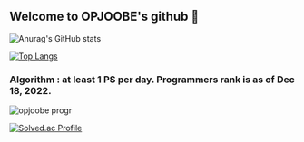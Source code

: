 ## Welcome to OPJOOBE's github 👋

<!--
**opjoobe/opjoobe** is a ✨ _special_ ✨ repository because its `README.md` (this file) appears on your GitHub profile.

Here are some ideas to get you started:

- 🔭 I’m currently working on ...
- 🌱 I’m currently learning ...
- 👯 I’m looking to collaborate on ...
- 🤔 I’m looking for help with ...
- 💬 Ask me about ...
- 📫 How to reach me: ...
- 😄 Pronouns: ...
- ⚡ Fun fact: ...
-->

![Anurag's GitHub stats](https://github-readme-stats.vercel.app/api?username=opjoobe&show_icons=true&theme=greywhite)

[![Top Langs](https://github-readme-stats.vercel.app/api/top-langs/?username=opjoobe&layout=compact)](https://github.com/anuraghazra/github-readme-stats)

### Algorithm : at least 1 PS per day. Programmers rank is as of Dec 18, 2022.

![opjoobe progr](https://user-images.githubusercontent.com/102501872/206880510-d6664b6e-ff2b-4803-a2da-bcd600aca77e.jpg)

[![Solved.ac Profile](http://mazassumnida.wtf/api/v2/generate_badge?boj=opjoobe)](https://solved.ac/opjoobe/)

